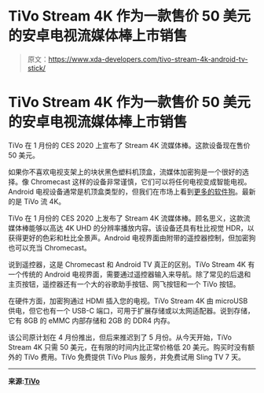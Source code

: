 # TiVo Stream 4K 作为一款售价 50 美元的安卓电视流媒体棒上市销售

> 原文：<https://www.xda-developers.com/tivo-stream-4k-android-tv-stick/>

# TiVo Stream 4K 作为一款售价 50 美元的安卓电视流媒体棒上市销售

TiVo 在 1 月份的 CES 2020 上宣布了 Stream 4K 流媒体棒。这款设备现在售价 50 美元。

如果你不喜欢电视支架上的块状黑色塑料机顶盒，流媒体加密狗是一个很好的选择。像 Chromecast 这样的设备非常谨慎，它们可以将任何电视变成智能电视。Android 电视设备通常是机顶盒类型的，但我们在市场上看到[更多的软件狗](https://www.xda-developers.com/nvidia-shield-tv-pro-shield-tv-stick-announced/)。最新的是 TiVo 流 4K。

TiVo 在 1 月份的 CES 2020 上发布了 Stream 4K 流媒体棒。顾名思义，这款流媒体棒能够以高达 4K UHD 的分辨率播放内容。该设备还具有杜比视觉 HDR，以获得更好的色彩和杜比全景声。Android 电视界面由附带的遥控器控制，但加密狗也可以充当 Chromecast。

说到遥控器，这是 Chromecast 和 Android TV 真正的区别。TiVo Stream 4K 有一个传统的 Android 电视界面，需要通过遥控器输入来导航。除了常见的后退和主页按钮，遥控器还有一个大的谷歌助手按钮、网飞按钮和一个 TiVo 按钮。

在硬件方面，加密狗通过 HDMI 插入您的电视。TiVo Stream 4K 由 microUSB 供电，但它也有一个 USB-C 端口，可用于扩展存储或以太网适配器。说到存储，它有 8GB 的 eMMC 内部存储和 2GB 的 DDR4 内存。

该公司原计划在 4 月份推出，但后来推迟到了 5 月份。从今天开始，TiVo Stream 4K 只需 50 美元，在有限的时间内比正常价格低 20 美元。购买时没有额外的 TiVo 费用。TiVo 免费提供 TiVo Plus 服务，并免费试用 Sling TV 7 天。

* * *

**来源:[TiVo](https://www.tivo.com/products/stream-4k)**
